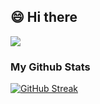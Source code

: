 
<h2>😄 Hi there </h2>

![](https://komarev.com/ghpvc/?username=AMG22075&style=for-the-badge&label=VIEWS)

### My Github Stats

[![GitHub Streak](https://streak-stats.demolab.com?user=AMG22075&theme=solarized-light&hide_border=true&border_radius=16&date_format=%5BY.%5Dn.j)](https://git.io/streak-stats)

